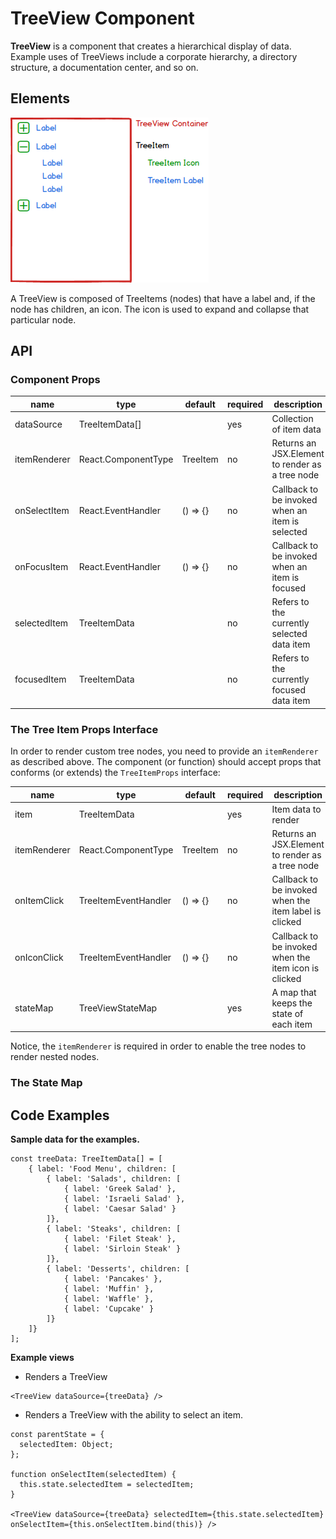 # TreeView Component

**TreeView** is a component that creates a hierarchical display of data. Example uses of TreeViews include a corporate hierarchy, a directory structure, a documentation center, and so on.

## Elements

![TreeView example](./assets/treeview/treeElements.png)

A TreeView is composed of TreeItems (nodes) that have a label and, if the node has children, an icon. The icon is used to expand and collapse that particular node.

## API

### Component Props

| name         | type                | default  | required | description                                     |
| ------------ | ------------------- | -------- | -------- | ----------------------------------------------- |
| dataSource   | TreeItemData[]      |          | yes      | Collection of item data                         |
| itemRenderer | React.ComponentType | TreeItem | no       | Returns an JSX.Element to render as a tree node |
| onSelectItem | React.EventHandler  | () => {} | no       | Callback to be invoked when an item is selected |
| onFocusItem  | React.EventHandler  | () => {} | no       | Callback to be invoked when an item is focused  |
| selectedItem | TreeItemData        |          | no       | Refers to the currently selected data item      | 
| focusedItem  | TreeItemData        |          | no       | Refers to the currently focused data item       |

### The Tree Item Props Interface

In order to render custom tree nodes, you need to provide an `itemRenderer` as described above.
The component (or function) should accept props that conforms (or extends) the `TreeItemProps` interface:

| name         | type                 | default  | required | description                                     |
| ------------ | -------------------- | -------- | -------- | ----------------------------------------------- |
| item         | TreeItemData         |          | yes      | Item data to render                         |
| itemRenderer | React.ComponentType  | TreeItem | no       | Returns an JSX.Element to render as a tree node |
| onItemClick  | TreeItemEventHandler | () => {} | no       | Callback to be invoked when the item label is clicked |
| onIconClick  | TreeItemEventHandler | () => {} | no       | Callback to be invoked when the item icon is clicked  |
| stateMap     | TreeViewStateMap     |          | yes      | A map that keeps the state of each item               |

Notice, the `itemRenderer` is required in order to enable the tree nodes to render nested nodes.

### The State Map




## Code Examples

**Sample data for the examples.**

```
const treeData: TreeItemData[] = [
    { label: 'Food Menu', children: [
        { label: 'Salads', children: [
            { label: 'Greek Salad' },
            { label: 'Israeli Salad' },
            { label: 'Caesar Salad' }
        ]},
        { label: 'Steaks', children: [
            { label: 'Filet Steak' },
            { label: 'Sirloin Steak' }
        ]},
        { label: 'Desserts', children: [
            { label: 'Pancakes' },
            { label: 'Muffin' },
            { label: 'Waffle' },
            { label: 'Cupcake' }
        ]}
    ]}
];
```

**Example views**

* Renders a TreeView

```
<TreeView dataSource={treeData} />
```

* Renders a TreeView with the ability to select an item.

```
const parentState = {
  selectedItem: Object;
};

function onSelectItem(selectedItem) {
  this.state.selectedItem = selectedItem;
}

<TreeView dataSource={treeData} selectedItem={this.state.selectedItem} onSelectItem={this.onSelectItem.bind(this)} />
```
